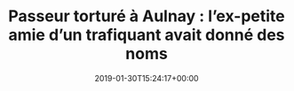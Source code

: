---
title: "Passeur torturé à Aulnay : l’ex-petite amie d’un trafiquant avait donné des noms"
date: 2019-01-30T15:24:17+00:00
concerned:
  - morgane-le-hir
press:
  title: Le Parisien
  url: http://www.leparisien.fr/seine-saint-denis-93/passeur-torture-a-aulnay-l-ex-petite-amie-d-un-trafiquant-avait-donne-des-noms-30-01-2019-8000736.php
---